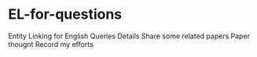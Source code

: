 # EL-for-questions
Entity Linking for English Queries
Details
  Share some related papers
  Paper thougnt
  Record my efforts
